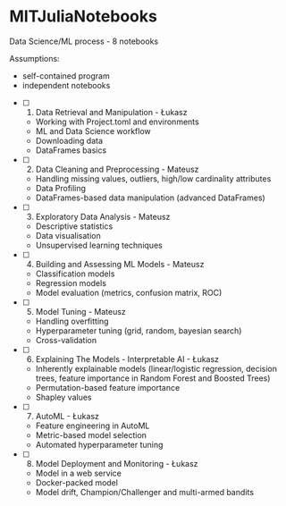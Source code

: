 # MITJuliaNotebooks

Data Science/ML process - 8 notebooks

Assumptions:
* self-contained program
* independent notebooks

- [ ] 1. Data Retrieval and Manipulation - Łukasz
	- Working with Project.toml and environments
	- ML and Data Science workflow
	- Downloading data
	- DataFrames basics
- [ ] 2. Data Cleaning and Preprocessing - Mateusz
	- Handling missing values, outliers, high/low cardinality attributes
	- Data Profiling
	- DataFrames-based data manipulation (advanced DataFrames)
- [ ] 3. Exploratory Data Analysis - Mateusz
	- Descriptive statistics
	- Data visualisation
	- Unsupervised learning techniques
- [ ] 4. Building and Assessing ML Models - Mateusz
	- Classification models 
	- Regression models
	- Model evaluation (metrics, confusion matrix, ROC)
- [ ] 5. Model Tuning - Mateusz
	- Handling overfitting 
	- Hyperparameter tuning (grid, random, bayesian search)
	- Cross-validation
 - [ ] 6. Explaining The Models - Interpretable AI - Łukasz
	- Inherently explainable models (linear/logistic regression, decision trees, feature importance in Random Forest and Boosted Trees)
	- Permutation-based feature importance
	- Shapley values
- [ ] 7.  AutoML - Łukasz
	- Feature engineering in AutoML
	- Metric-based model selection
	- Automated hyperparameter tuning
- [ ] 8.  Model Deployment and Monitoring - Łukasz
	- Model in a web service
	- Docker-packed model
	- Model drift, Champion/Challenger and multi-armed bandits

